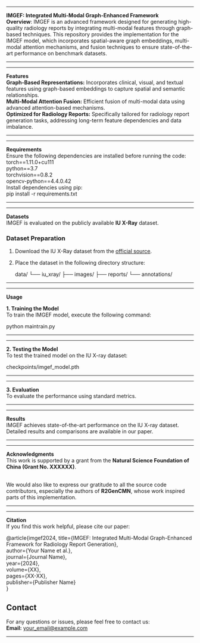 _____________________________________________________________________________________________________________________________________________________________________________________________________________________________________________________________________

**IMGEF: Integrated Multi-Modal Graph-Enhanced Framework** <br>
**Overview**:
IMGEF is an advanced framework designed for generating high-quality radiology reports by integrating multi-modal features through graph-based techniques. This repository provides the implementation for the IMGEF model, which incorporates spatial-aware graph embeddings, multi-modal attention mechanisms, and fusion techniques to ensure state-of-the-art performance on benchmark datasets.
_____________________________________________________________________________________________________________________________________________________________________________________________________________________________________________________________________
_____________________________________________________________________________________________________________________________________________________________________________________________________________________________________________________________________
 **Features**<br>
**Graph-Based Representations:** Incorporates clinical, visual, and textual features using graph-based embeddings to capture spatial and semantic relationships.<br>
 **Multi-Modal Attention Fusion:** Efficient fusion of multi-modal data using advanced attention-based mechanisms.<br>
**Optimized for Radiology Reports:** Specifically tailored for radiology report generation tasks, addressing long-term feature dependencies and data imbalance.
_____________________________________________________________________________________________________________________________________________________________________________________________________________________________________________________________________
_____________________________________________________________________________________________________________________________________________________________________________________________________________________________________________________________________
 **Requirements**<br>
Ensure the following dependencies are installed before running the code:<br>
torch==1.11.0+cu111<br>
python==3.7<br>
torchvision==0.8.2<br>
opencv-python==4.4.0.42<br>
Install dependencies using pip:<br>
pip install -r requirements.txt
_____________________________________________________________________________________________________________________________________________________________________________________________________________________________________________________________________
_____________________________________________________________________________________________________________________________________________________________________________________________________________________________________________________________________
**Datasets**<br>
IMGEF is evaluated on the publicly available **IU X-Ray** dataset.<br>

### **Dataset Preparation**<br>
1. Download the IU X-Ray dataset from the [official source](https://iuhealth.org/find-medical-services/x-rays).<br>
2. Place the dataset in the following directory structure:<br>
 
   data/
   └── iu_xray/
       ├── images/
       ├── reports/
       └── annotations/
_____________________________________________________________________________________________________________________________________________________________________________________________________________________________________________________________________
_____________________________________________________________________________________________________________________________________________________________________________________________________________________________________________________________________
**Usage**<br>

 **1. Training the Model**<br>
To train the IMGEF model, execute the following command:<br>

python maintrain.py 
_____________________________________________________________________________________________________________________________________________________________________________________________________________________________________________________________________
_____________________________________________________________________________________________________________________________________________________________________________________________________________________________________________________________________
**2. Testing the Model**<br>
To test the trained model on the IU X-ray dataset:<br>

checkpoints/imgef_model.pth
_____________________________________________________________________________________________________________________________________________________________________________________________________________________________________________________________________
_____________________________________________________________________________________________________________________________________________________________________________________________________________________________________________________________________

**3. Evaluation**<br>
To evaluate the performance using standard metrics.
_____________________________________________________________________________________________________________________________________________________________________________________________________________________________________________________________________
_____________________________________________________________________________________________________________________________________________________________________________________________________________________________________________________________________

**Results**<br>
IMGEF achieves state-of-the-art performance on the IU X-ray dataset. Detailed results and comparisons are available in our paper.
_____________________________________________________________________________________________________________________________________________________________________________________________________________________________________________________________________
_____________________________________________________________________________________________________________________________________________________________________________________________________________________________________________________________________
 **Acknowledgments**<br>
This work is supported by a grant from the **Natural Science Foundation of China (Grant No. XXXXXX)**.  <br><br>

We would also like to express our gratitude to all the source code contributors, especially the authors of **R2GenCMN**, whose work inspired parts of this implementation.
_____________________________________________________________________________________________________________________________________________________________________________________________________________________________________________________________________
_____________________________________________________________________________________________________________________________________________________________________________________________________________________________________________________________________
**Citation**<br>
If you find this work helpful, please cite our paper:<br>

@article{imgef2024,
  title={IMGEF: Integrated Multi-Modal Graph-Enhanced Framework for Radiology Report Generation},<br>
  author={Your Name et al.},<br>
  journal={Journal Name},<br>
  year={2024},<br>
  volume={XX},<br>
  pages={XX-XX},<br>
  publisher={Publisher Name}<br>
}
<br>
## **Contact**<br>
For any questions or issues, please feel free to contact us:<br>
**Email:** [your_email@example.com](mailto:your_email@example.com)
_____________________________________________________________________________________________________________________________________________________________________________________________________________________________________________________________________

